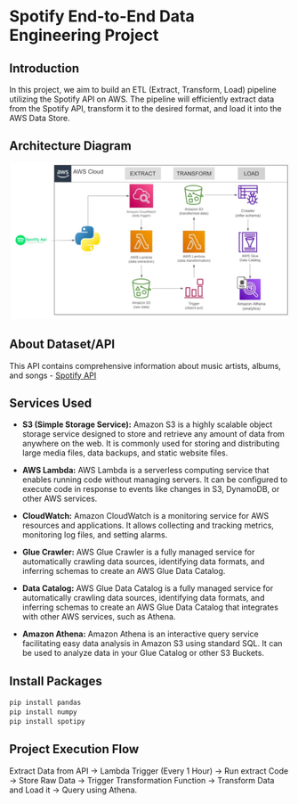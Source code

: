 # Spotify End-to-End Data Engineering Project

## Introduction
In this project, we aim to build an ETL (Extract, Transform, Load) pipeline utilizing the Spotify API on AWS. The pipeline will efficiently extract data from the Spotify API, transform it to the desired format, and load it into the AWS Data Store.

## Architecture Diagram
![Architecture Diagram](https://github.com/AdarshBahadur/spotify-end-to-end-data-project/blob/main/Spotify_Data_Pipeline.png?raw=true)

## About Dataset/API
This API contains comprehensive information about music artists, albums, and songs - [Spotify API](link_to_spotify_api)

## Services Used
- **S3 (Simple Storage Service):** Amazon S3 is a highly scalable object storage service designed to store and retrieve any amount of data from anywhere on the web. It is commonly used for storing and distributing large media files, data backups, and static website files.
  
- **AWS Lambda:** AWS Lambda is a serverless computing service that enables running code without managing servers. It can be configured to execute code in response to events like changes in S3, DynamoDB, or other AWS services.
  
- **CloudWatch:** Amazon CloudWatch is a monitoring service for AWS resources and applications. It allows collecting and tracking metrics, monitoring log files, and setting alarms.
  
- **Glue Crawler:** AWS Glue Crawler is a fully managed service for automatically crawling data sources, identifying data formats, and inferring schemas to create an AWS Glue Data Catalog.
  
- **Data Catalog:** AWS Glue Data Catalog is a fully managed service for automatically crawling data sources, identifying data formats, and inferring schemas to create an AWS Glue Data Catalog that integrates with other AWS services, such as Athena.
  
- **Amazon Athena:** Amazon Athena is an interactive query service facilitating easy data analysis in Amazon S3 using standard SQL. It can be used to analyze data in your Glue Catalog or other S3 Buckets.

## Install Packages
```bash
pip install pandas
pip install numpy
pip install spotipy
```

## Project Execution Flow
Extract Data from API -> Lambda Trigger (Every 1 Hour) -> Run extract Code -> Store Raw Data -> Trigger Transformation Function -> Transform Data and Load it -> Query using Athena.
